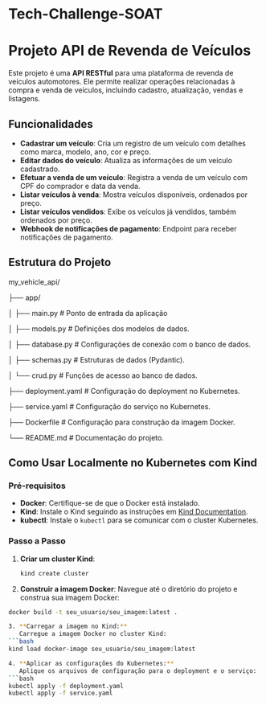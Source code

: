 # Tech-Challenge-SOAT



# Projeto API de Revenda de Veículos

Este projeto é uma **API RESTful** para uma plataforma de revenda de veículos automotores. Ele permite realizar operações relacionadas à compra e venda de veículos, incluindo cadastro, atualização, vendas e listagens.

## Funcionalidades

- **Cadastrar um veículo**: Cria um registro de um veículo com detalhes como marca, modelo, ano, cor e preço.
- **Editar dados do veículo**: Atualiza as informações de um veículo cadastrado.
- **Efetuar a venda de um veículo**: Registra a venda de um veículo com CPF do comprador e data da venda.
- **Listar veículos à venda**: Mostra veículos disponíveis, ordenados por preço.
- **Listar veículos vendidos**: Exibe os veículos já vendidos, também ordenados por preço.
- **Webhook de notificações de pagamento**: Endpoint para receber notificações de pagamento.

## Estrutura do Projeto
my_vehicle_api/

├── app/

│   ├── main.py          # Ponto de entrada da aplicação

│   ├── models.py        # Definições dos modelos de dados.

│   ├── database.py      # Configurações de conexão com o banco de dados.

│   ├── schemas.py       # Estruturas de dados (Pydantic).

│   └── crud.py          # Funções de acesso ao banco de dados.

├── deployment.yaml      # Configuração do deployment no Kubernetes.

├── service.yaml         # Configuração do serviço no Kubernetes.

├── Dockerfile            # Configuração para construção da imagem Docker.

└── README.md            # Documentação do projeto.

## Como Usar Localmente no Kubernetes com Kind

### Pré-requisitos

- **Docker**: Certifique-se de que o Docker está instalado.
- **Kind**: Instale o Kind seguindo as instruções em [Kind Documentation](https://kind.sigs.k8s.io/docs/user/quick-start/).
- **kubectl**: Instale o `kubectl` para se comunicar com o cluster Kubernetes.

### Passo a Passo

1. **Criar um cluster Kind**:
   ```bash
   kind create cluster

2. **Construir a imagem Docker**:
   Navegue até o diretório do projeto e construa sua imagem Docker:
```bash
docker build -t seu_usuario/seu_imagem:latest .

3. **Carregar a imagem no Kind:**
   Carregue a imagem Docker no cluster Kind:
```bash
kind load docker-image seu_usuario/seu_imagem:latest

4. **Aplicar as configurações do Kubernetes:**
   Aplique os arquivos de configuração para o deployment e o serviço:
```bash
kubectl apply -f deployment.yaml
kubectl apply -f service.yaml




